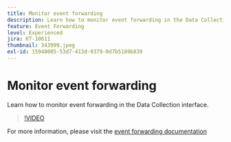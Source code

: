 ```yaml
---
title: Monitor event forwarding
description: Learn how to monitor event forwarding in the Data Collection interface.
feature: Event Forwarding
level: Experienced
jira: KT-10611
thumbnail: 343999.jpeg
exl-id: 15948005-53d7-413d-9379-0d7b5189b839
---
```

# Monitor event forwarding

Learn how to monitor event forwarding in the Data Collection interface.

>[!VIDEO](https://video.tv.adobe.com/v/343999?quality=12&learn=on)

For more information, please visit the [event forwarding documentation](https://experienceleague.adobe.com/docs/experience-platform/tags/event-forwarding/overview.html)

